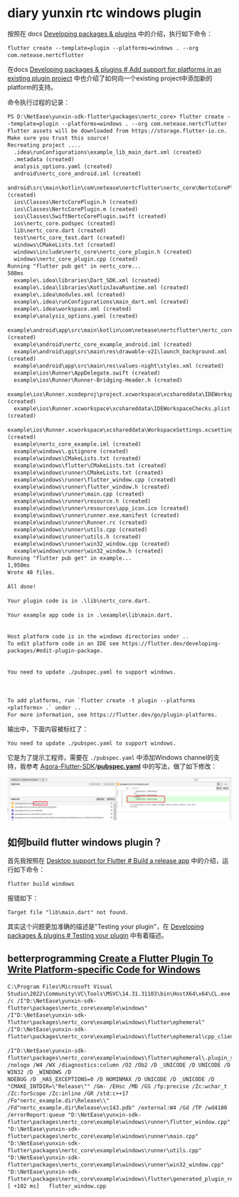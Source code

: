 # diary yunxin rtc windows plugin

按照在 docs [Developing packages & plugins](https://docs.flutter.dev/development/packages-and-plugins/developing-packages)  中的介绍，执行如下命令：

```shell
flutter create --template=plugin --platforms=windows . --org com.netease.nertcflutter
```

在docs [Developing packages & plugins # Add support for platforms in an existing plugin project](https://docs.flutter.dev/development/packages-and-plugins/developing-packages#add-support-for-platforms-in-an-existing-plugin-project) 中也介绍了如何向一个existing project中添加新的platform的支持。



命令执行过程的记录：

```shell
PS D:\NetEase\yunxin-sdk-flutter\packages\nertc_core> flutter create --template=plugin --platforms=windows . --org com.netease.nertcflutter
Flutter assets will be downloaded from https://storage.flutter-io.cn. Make sure you trust this source!
Recreating project ....
  .idea\runConfigurations\example_lib_main_dart.xml (created)
  .metadata (created)
  analysis_options.yaml (created)
  android\nertc_core_android.iml (created)
  android\src\main\kotlin\com\netease\nertcflutter\nertc_core\NertcCorePlugin.kt (created)
  ios\Classes\NertcCorePlugin.h (created)
  ios\Classes\NertcCorePlugin.m (created)
  ios\Classes\SwiftNertcCorePlugin.swift (created)
  ios\nertc_core.podspec (created)
  lib\nertc_core.dart (created)
  test\nertc_core_test.dart (created)
  windows\CMakeLists.txt (created)
  windows\include\nertc_core\nertc_core_plugin.h (created)
  windows\nertc_core_plugin.cpp (created)
Running "flutter pub get" in nertc_core...                         508ms
  example\.idea\libraries\Dart_SDK.xml (created)
  example\.idea\libraries\KotlinJavaRuntime.xml (created)
  example\.idea\modules.xml (created)
  example\.idea\runConfigurations\main_dart.xml (created)
  example\.idea\workspace.xml (created)
  example\analysis_options.yaml (created)
  example\android\app\src\main\kotlin\com\netease\nertcflutter\nertc_core_example\MainActivity.kt (created)
  example\android\nertc_core_example_android.iml (created)
  example\android\app\src\main\res\drawable-v21\launch_background.xml (created)
  example\android\app\src\main\res\values-night\styles.xml (created)
  example\ios\Runner\AppDelegate.swift (created)       
  example\ios\Runner\Runner-Bridging-Header.h (created)
  example\ios\Runner.xcodeproj\project.xcworkspace\xcshareddata\IDEWorkspaceChecks.plist (created)
  example\ios\Runner.xcworkspace\xcshareddata\IDEWorkspaceChecks.plist (created)
  example\ios\Runner.xcworkspace\xcshareddata\WorkspaceSettings.xcsettings (created)
  example\nertc_core_example.iml (created)
  example\windows\.gitignore (created)
  example\windows\CMakeLists.txt (created)
  example\windows\flutter\CMakeLists.txt (created)
  example\windows\runner\CMakeLists.txt (created)
  example\windows\runner\flutter_window.cpp (created)
  example\windows\runner\flutter_window.h (created)
  example\windows\runner\main.cpp (created)
  example\windows\runner\resource.h (created)
  example\windows\runner\resources\app_icon.ico (created)
  example\windows\runner\runner.exe.manifest (created)
  example\windows\runner\Runner.rc (created)
  example\windows\runner\utils.cpp (created)
  example\windows\runner\utils.h (created)
  example\windows\runner\win32_window.cpp (created)
  example\windows\runner\win32_window.h (created)
Running "flutter pub get" in example...                          1,950ms
Wrote 48 files.

All done!

Your plugin code is in .\lib\nertc_core.dart.

Your example app code is in .\example\lib\main.dart.


Host platform code is in the windows directories under ..
To edit platform code in an IDE see https://flutter.dev/developing-packages/#edit-plugin-package.


You need to update ./pubspec.yaml to support windows.



To add platforms, run `flutter create -t plugin --platforms <platforms> .` under ..
For more information, see https://flutter.dev/go/plugin-platforms.

```



输出中，下面内容被标红了：

```
You need to update ./pubspec.yaml to support windows.
```

它是为了提示工程师，需要在 `./pubspec.yaml` 中添加Windows channel的支持，我参考 [Agora-Flutter-SDK](https://github.com/AgoraIO/Agora-Flutter-SDK)/[**pubspec.yaml**](https://github.com/AgoraIO/Agora-Flutter-SDK/blob/master/pubspec.yaml) 中的写法，做了如下修改：

![](./pubspec-change.png)





## 如何build flutter windows plugin？

首先我按照在 [Desktop support for Flutter # Build a release app](https://docs.flutter.dev/desktop#build-a-release-app) 中的介绍，运行如下命令：

```shell
flutter build windows
```

报错如下：

```shell
Target file "lib\main.dart" not found.
```

其实这个问题更加准确的描述是"Testing your plugin"，在 [Developing packages & plugins # Testing your plugin](https://docs.flutter.dev/development/packages-and-plugins/developing-packages#testing-your-plugin) 中有着描述。





## betterprogramming [Create a Flutter Plugin To Write Platform-specific Code for Windows](https://betterprogramming.pub/flutter-platform-plugin-windows-1-8b7c0a96fac4)



```
C:\Program Files\Microsoft Visual Studio\2022\Community\VC\Tools\MSVC\14.31.31103\bin\HostX64\x64\CL.exe 
/c /I"D:\NetEase\yunxin-sdk-flutter\packages\nertc_core\example\windows"
/I"D:\NetEase\yunxin-sdk-flutter\packages\nertc_core\example\windows\flutter\ephemeral" 
/I"D:\NetEase\yunxin-sdk-flutter\packages\nertc_core\example\windows\flutter\ephemeral\cpp_client_wrapper\include"

/I"D:\NetEase\yunxin-sdk-flutter\packages\nertc_core\example\windows\flutter\ephemeral\.plugin_symlinks\nertc\windows\include" 
/nologo /W4 /WX /diagnostics:column /O2 /Ob2 /D _UNICODE /D UNICODE /D WIN32 /D _WINDOWS /D    
NDEBUG /D _HAS_EXCEPTIONS=0 /D NOMINMAX /D UNICODE /D _UNICODE /D "CMAKE_INTDIR=\"Release\"" /Gm- /EHsc /MD /GS /fp:precise /Zc:wchar_t /Zc:forScope /Zc:inline /GR /std:c++17 /Fo"nertc_example.dir\Release\\"
/Fd"nertc_example.dir\Release\vc143.pdb" /external:W4 /Gd /TP /wd4100 /errorReport:queue "D:\NetEase\yunxin-sdk-flutter\packages\nertc_core\example\windows\runner\flutter_window.cpp"
"D:\NetEase\yunxin-sdk-flutter\packages\nertc_core\example\windows\runner\main.cpp" "D:\NetEase\yunxin-sdk-flutter\packages\nertc_core\example\windows\runner\utils.cpp"
"D:\NetEase\yunxin-sdk-flutter\packages\nertc_core\example\windows\runner\win32_window.cpp" "D:\NetEase\yunxin-sdk-flutter\packages\nertc_core\example\windows\flutter\generated_plugin_registrant.cc"
[ +102 ms]   flutter_window.cpp
```

